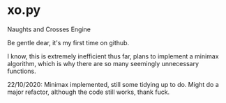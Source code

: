 # xo.py
Naughts and Crosses Engine

Be gentle dear, it's my first time on github.

I know, this is extremely inefficient thus far, plans to implement a minimax algorithm, which is why there are so many seemingly unnecessary functions.

22/10/2020:
Minimax implemented, still some tidying up to do. Might do a major refactor, although the code still works, thank fuck.
